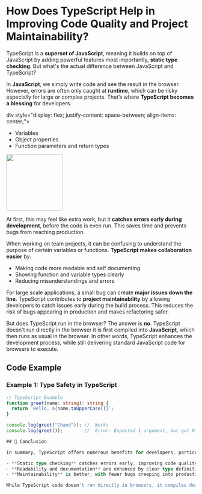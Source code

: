 # How Does TypeScript Help in Improving Code Quality and Project Maintainability?

TypeScript is a **superset of JavaScript**, meaning it builds on top of JavaScript by adding powerful features most importantly, **static type checking**. But what's the actual difference between JavaScript and TypeScript?

In **JavaScript**, we simply write code and see the result in the browser. However, errors are often only caught at **runtime**, which can be risky especially for large or complex projects. That’s where **TypeScript becomes a blessing** for developers.

div style="display: flex; justify-content: space-between; align-items: center;">
    <div style="flex: 1;">
        <ul>
            <li>Variables</li>
            <li>Object properties</li>
            <li>Function parameters and return types</li>
        </ul>
    </div>
    <img src="https://cdn3d.iconscout.com/3d/free/thumb/free-typescript-3d-icon-download-in-png-blend-fbx-gltf-file-formats--microsoft-logo-angular-language-javascript-static-type-coding-lang-pack-logos-icons-7577992.png?f=webp" width="150" height="150" />
</div>

At first, this may feel like extra work, but it **catches errors early during development**, before the code is even run. This saves time and prevents bugs from reaching production.

When working on team projects, it can be confusing to understand the purpose of certain variables or functions. **TypeScript makes collaboration easier** by:

- Making code more readable and self documenting
- Showing function and variable types clearly
- Reducing misunderstandings and errors

For large scale applications, a small bug can create **major issues down the line**. TypeScript contributes to **project maintainability** by allowing developers to catch issues early during the build process. This reduces the risk of bugs appearing in production and makes refactoring safer.

But does TypeScript run in the browser? The answer is **no**. TypeScript doesn't run directly in the browser it is first compiled into **JavaScript**, which then runs as usual in the browser. In other words, TypeScript enhances the development process, while still delivering standard JavaScript code for browsers to execute.


## Code Example

### Example 1: Type Safety in TypeScript

```ts
// TypeScript Example
function greet(name: string): string {
  return `Hello, ${name.toUpperCase()}`;
}

console.log(greet("Chand")); //  Works
console.log(greet());        //  Error: Expected 1 argument, but got 0.

## 🤖 Conclusion

In summary, TypeScript offers numerous benefits for developers, particularly when working with large scale applications or in teams:

- **Static type checking** catches errors early, improving code quality.
- **Readability and documentation** are enhanced by clear type definitions.
- **Maintainability** is better, with fewer bugs creeping into production.

While TypeScript code doesn't run directly in browsers, it compiles down to standard JavaScript, making it compatible with all browsers. By adopting TypeScript, developers can enhance both the quality and maintainability of their projects.
```


